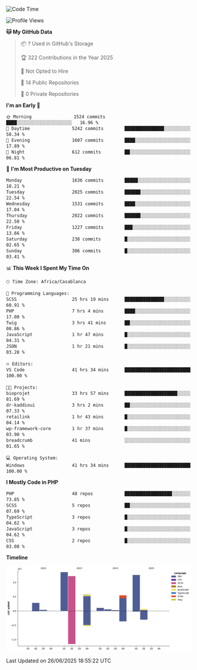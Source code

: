 <!--START_SECTION:waka-->
![Code Time](http://img.shields.io/badge/Code%20Time-6%2C235%20hrs%2030%20mins-blue)

![Profile Views](http://img.shields.io/badge/Profile%20Views-0-blue)

**🐱 My GitHub Data** 

> 📦 ? Used in GitHub's Storage 
 > 
> 🏆 322 Contributions in the Year 2025
 > 
> 🚫 Not Opted to Hire
 > 
> 📜 14 Public Repositories 
 > 
> 🔑 0 Private Repositories 
 > 
**I'm an Early 🐤** 

```text
🌞 Morning                1524 commits        ████░░░░░░░░░░░░░░░░░░░░░   16.96 % 
🌆 Daytime                5242 commits        ███████████████░░░░░░░░░░   58.34 % 
🌃 Evening                1607 commits        ████░░░░░░░░░░░░░░░░░░░░░   17.89 % 
🌙 Night                  612 commits         ██░░░░░░░░░░░░░░░░░░░░░░░   06.81 % 
```
📅 **I'm Most Productive on Tuesday** 

```text
Monday                   1636 commits        █████░░░░░░░░░░░░░░░░░░░░   18.21 % 
Tuesday                  2025 commits        ██████░░░░░░░░░░░░░░░░░░░   22.54 % 
Wednesday                1531 commits        ████░░░░░░░░░░░░░░░░░░░░░   17.04 % 
Thursday                 2022 commits        ██████░░░░░░░░░░░░░░░░░░░   22.50 % 
Friday                   1227 commits        ███░░░░░░░░░░░░░░░░░░░░░░   13.66 % 
Saturday                 238 commits         █░░░░░░░░░░░░░░░░░░░░░░░░   02.65 % 
Sunday                   306 commits         █░░░░░░░░░░░░░░░░░░░░░░░░   03.41 % 
```


📊 **This Week I Spent My Time On** 

```text
🕑︎ Time Zone: Africa/Casablanca

💬 Programming Languages: 
SCSS                     25 hrs 19 mins      ███████████████░░░░░░░░░░   60.91 % 
PHP                      7 hrs 4 mins        ████░░░░░░░░░░░░░░░░░░░░░   17.00 % 
Twig                     3 hrs 41 mins       ██░░░░░░░░░░░░░░░░░░░░░░░   08.86 % 
JavaScript               1 hr 47 mins        █░░░░░░░░░░░░░░░░░░░░░░░░   04.31 % 
JSON                     1 hr 21 mins        █░░░░░░░░░░░░░░░░░░░░░░░░   03.28 % 

🔥 Editors: 
VS Code                  41 hrs 34 mins      █████████████████████████   100.00 % 

🐱‍💻 Projects: 
bioprojet                33 hrs 57 mins      ████████████████████░░░░░   81.69 % 
dr-kaddioui              3 hrs 2 mins        ██░░░░░░░░░░░░░░░░░░░░░░░   07.33 % 
retailink                1 hr 43 mins        █░░░░░░░░░░░░░░░░░░░░░░░░   04.14 % 
wp-framework-core        1 hr 37 mins        █░░░░░░░░░░░░░░░░░░░░░░░░   03.90 % 
breadcrumb               41 mins             ░░░░░░░░░░░░░░░░░░░░░░░░░   01.65 % 

💻 Operating System: 
Windows                  41 hrs 34 mins      █████████████████████████   100.00 % 
```

**I Mostly Code in PHP** 

```text
PHP                      48 repos            ██████████████████░░░░░░░   73.85 % 
SCSS                     5 repos             ██░░░░░░░░░░░░░░░░░░░░░░░   07.69 % 
TypeScript               3 repos             █░░░░░░░░░░░░░░░░░░░░░░░░   04.62 % 
JavaScript               3 repos             █░░░░░░░░░░░░░░░░░░░░░░░░   04.62 % 
CSS                      2 repos             █░░░░░░░░░░░░░░░░░░░░░░░░   03.08 % 
```



**Timeline**

![Lines of Code chart](https://raw.githubusercontent.com/tahar-elgunaoui/tahar-elgunaoui/main/assets/bar_graph.png)


 Last Updated on 26/06/2025 18:55:22 UTC
<!--END_SECTION:waka-->
